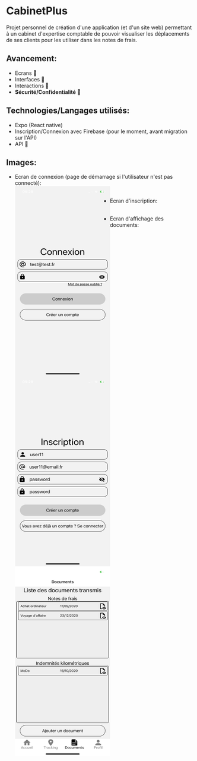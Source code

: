 # CabinetPlus
Projet personnel de création d'une application (et d'un site web) permettant à un cabinet d'expertise comptable de pouvoir visualiser les déplacements de ses clients pour les utiliser dans les notes de frais.

## Avancement:   
* Ecrans :construction:  
* Interfaces :construction:  
* Interactions :construction:  
* **Sécurité/Confidentialité** :construction:  

## Technologies/Langages utilisés:  
* Expo (React native)   
* Inscription/Connexion avec Firebase (pour le moment, avant migration sur l'API)
* API :construction:

## Images:
* Ecran de connexion (page de démarrage si l'utilisateur n'est pas connecté):    
<a href="url"><img src="githubImages/login.PNG" align="left" height="512" width="256" ></a></br>   




* Ecran d'inscription:    
<a href="url"><img src="githubImages/registerViewPassword.PNG" align="left" height="512" width="256" ></a></br>   



* Ecran d'affichage des documents:    
<a href="url"><img src="githubImages/documents.PNG" align="left" height="512" width="256" ></a></br>  
